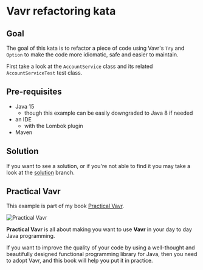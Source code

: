 # Vavr refactoring kata

## Goal

The goal of this kata is to refactor a piece of code using Vavr's `Try` and `Option` to make the code more idiomatic, safe and easier to maintain.

First take a look at the `AccountService` class and its related `AccountServiceTest` test class.

## Pre-requisites

* Java 15
  * though this example can be easily downgraded to Java 8 if needed
* an IDE
  * with the Lombok plugin
* Maven    

## Solution

If you want to see a solution, or if you're not able to find it you may take a look at the [solution](tree/solution) branch.

## Practical Vavr

This example is part of my book [Practical Vavr](https://leanpub.com/practical-vavr).

![Practical Vavr](https://d2sofvawe08yqg.cloudfront.net/practical-vavr/hero?1607247071)

**Practical Vavr** is all about making you want to use **Vavr** in your day to day Java programming.

If you want to improve the quality of your code by using a well-thought and beautifully designed functional programming
library for Java, then you need to adopt Vavr, and this book will help you put it in practice.
